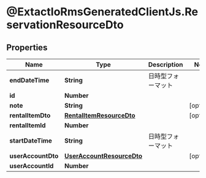 # @ExtactIoRmsGeneratedClientJs.ReservationResourceDto

## Properties

Name | Type | Description | Notes
------------ | ------------- | ------------- | -------------
**endDateTime** | **String** | 日時型フォーマット | 
**id** | **Number** |  | 
**note** | **String** |  | [optional] 
**rentalItemDto** | [**RentalItemResourceDto**](RentalItemResourceDto.md) |  | [optional] 
**rentalItemId** | **Number** |  | 
**startDateTime** | **String** | 日時型フォーマット | 
**userAccountDto** | [**UserAccountResourceDto**](UserAccountResourceDto.md) |  | [optional] 
**userAccountId** | **Number** |  | 


